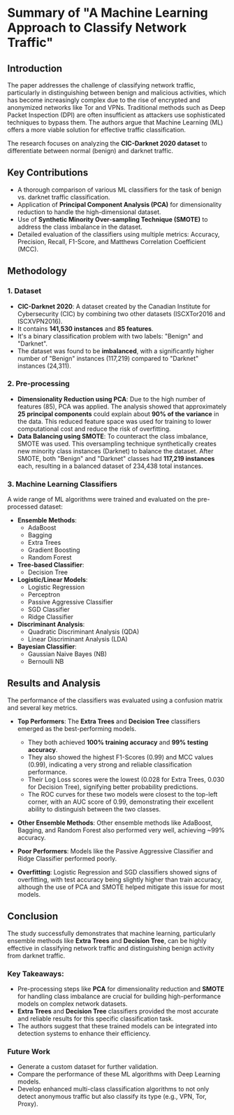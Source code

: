# Summary of "A Machine Learning Approach to Classify Network Traffic"

## Introduction

The paper addresses the challenge of classifying network traffic, particularly in distinguishing between benign and malicious activities, which has become increasingly complex due to the rise of encrypted and anonymized networks like Tor and VPNs. Traditional methods such as Deep Packet Inspection (DPI) are often insufficient as attackers use sophisticated techniques to bypass them. The authors argue that Machine Learning (ML) offers a more viable solution for effective traffic classification.

The research focuses on analyzing the **CIC-Darknet 2020 dataset** to differentiate between normal (benign) and darknet traffic.

## Key Contributions

- A thorough comparison of various ML classifiers for the task of benign vs. darknet traffic classification.
- Application of **Principal Component Analysis (PCA)** for dimensionality reduction to handle the high-dimensional dataset.
- Use of **Synthetic Minority Over-sampling Technique (SMOTE)** to address the class imbalance in the dataset.
- Detailed evaluation of the classifiers using multiple metrics: Accuracy, Precision, Recall, F1-Score, and Matthews Correlation Coefficient (MCC).

## Methodology

### 1. Dataset

- **CIC-Darknet 2020**: A dataset created by the Canadian Institute for Cybersecurity (CIC) by combining two other datasets (ISCXTor2016 and ISCXVPN2016).
- It contains **141,530 instances** and **85 features**.
- It's a binary classification problem with two labels: "Benign" and "Darknet".
- The dataset was found to be **imbalanced**, with a significantly higher number of "Benign" instances (117,219) compared to "Darknet" instances (24,311).

### 2. Pre-processing

- **Dimensionality Reduction using PCA**: Due to the high number of features (85), PCA was applied. The analysis showed that approximately **25 principal components** could explain about **90% of the variance** in the data. This reduced feature space was used for training to lower computational cost and reduce the risk of overfitting.
- **Data Balancing using SMOTE**: To counteract the class imbalance, SMOTE was used. This oversampling technique synthetically creates new minority class instances (Darknet) to balance the dataset. After SMOTE, both "Benign" and "Darknet" classes had **117,219 instances** each, resulting in a balanced dataset of 234,438 total instances.

### 3. Machine Learning Classifiers

A wide range of ML algorithms were trained and evaluated on the pre-processed dataset:

- **Ensemble Methods**:
    - AdaBoost
    - Bagging
    - Extra Trees
    - Gradient Boosting
    - Random Forest
- **Tree-based Classifier**:
    - Decision Tree
- **Logistic/Linear Models**:
    - Logistic Regression
    - Perceptron
    - Passive Aggressive Classifier
    - SGD Classifier
    - Ridge Classifier
- **Discriminant Analysis**:
    - Quadratic Discriminant Analysis (QDA)
    - Linear Discriminant Analysis (LDA)
- **Bayesian Classifier**:
    - Gaussian Naive Bayes (NB)
    - Bernoulli NB

## Results and Analysis

The performance of the classifiers was evaluated using a confusion matrix and several key metrics.

- **Top Performers**: The **Extra Trees** and **Decision Tree** classifiers emerged as the best-performing models.
    - They both achieved **100% training accuracy** and **99% testing accuracy**.
    - They also showed the highest F1-Scores (0.99) and MCC values (0.99), indicating a very strong and reliable classification performance.
    - Their Log Loss scores were the lowest (0.028 for Extra Trees, 0.030 for Decision Tree), signifying better probability predictions.
    - The ROC curves for these two models were closest to the top-left corner, with an AUC score of 0.99, demonstrating their excellent ability to distinguish between the two classes.

- **Other Ensemble Methods**: Other ensemble methods like AdaBoost, Bagging, and Random Forest also performed very well, achieving ~99% accuracy.

- **Poor Performers**: Models like the Passive Aggressive Classifier and Ridge Classifier performed poorly.

- **Overfitting**: Logistic Regression and SGD classifiers showed signs of overfitting, with test accuracy being slightly higher than train accuracy, although the use of PCA and SMOTE helped mitigate this issue for most models.

## Conclusion

The study successfully demonstrates that machine learning, particularly ensemble methods like **Extra Trees** and **Decision Tree**, can be highly effective in classifying network traffic and distinguishing benign activity from darknet traffic.

### Key Takeaways:

- Pre-processing steps like **PCA** for dimensionality reduction and **SMOTE** for handling class imbalance are crucial for building high-performance models on complex network datasets.
- **Extra Trees** and **Decision Tree** classifiers provided the most accurate and reliable results for this specific classification task.
- The authors suggest that these trained models can be integrated into detection systems to enhance their efficiency.

### Future Work

- Generate a custom dataset for further validation.
- Compare the performance of these ML algorithms with Deep Learning models.
- Develop enhanced multi-class classification algorithms to not only detect anonymous traffic but also classify its type (e.g., VPN, Tor, Proxy).